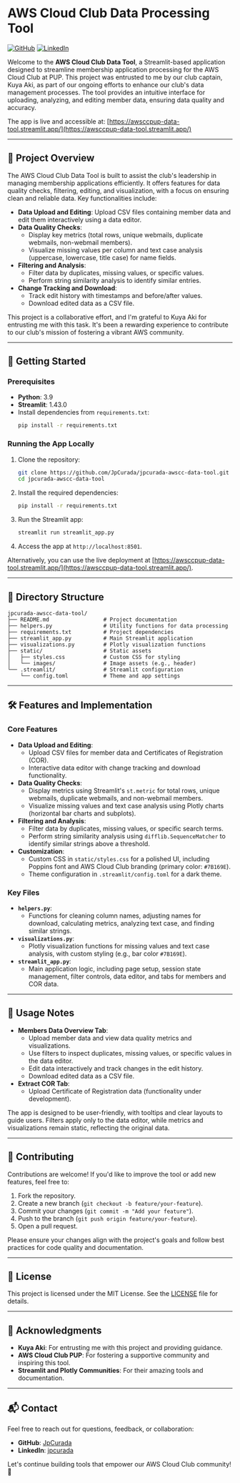 # AWS Cloud Club Data Processing Tool

[![GitHub](https://img.shields.io/badge/GitHub-JpCurada-blue?logo=github)](https://github.com/JpCurada)
[![LinkedIn](https://img.shields.io/badge/LinkedIn-jpcurada-blue?logo=linkedin)](https://www.linkedin.com/in/jpcurada/)

Welcome to the **AWS Cloud Club Data Tool**, a Streamlit-based application designed to streamline membership application processing for the AWS Cloud Club at PUP. This project was entrusted to me by our club captain, Kuya Aki, as part of our ongoing efforts to enhance our club's data management processes. The tool provides an intuitive interface for uploading, analyzing, and editing member data, ensuring data quality and accuracy.

The app is live and accessible at: [https://awsccpup-data-tool.streamlit.app/](https://awsccpup-data-tool.streamlit.app/)

---

## 📖 Project Overview

The AWS Cloud Club Data Tool is built to assist the club's leadership in managing membership applications efficiently. It offers features for data quality checks, filtering, editing, and visualization, with a focus on ensuring clean and reliable data. Key functionalities include:

- **Data Upload and Editing**: Upload CSV files containing member data and edit them interactively using a data editor.
- **Data Quality Checks**:
  - Display key metrics (total rows, unique webmails, duplicate webmails, non-webmail members).
  - Visualize missing values per column and text case analysis (uppercase, lowercase, title case) for name fields.
- **Filtering and Analysis**:
  - Filter data by duplicates, missing values, or specific values.
  - Perform string similarity analysis to identify similar entries.
- **Change Tracking and Download**:
  - Track edit history with timestamps and before/after values.
  - Download edited data as a CSV file.

This project is a collaborative effort, and I'm grateful to Kuya Aki for entrusting me with this task. It's been a rewarding experience to contribute to our club's mission of fostering a vibrant AWS community.

---

## 🚀 Getting Started

### Prerequisites
- **Python**: 3.9
- **Streamlit**: 1.43.0
- Install dependencies from `requirements.txt`:
  ```bash
  pip install -r requirements.txt
  ```

### Running the App Locally
1. Clone the repository:
   ```bash
   git clone https://github.com/JpCurada/jpcurada-awscc-data-tool.git
   cd jpcurada-awscc-data-tool
   ```
2. Install the required dependencies:
   ```bash
   pip install -r requirements.txt
   ```
3. Run the Streamlit app:
   ```bash
   streamlit run streamlit_app.py
   ```
4. Access the app at `http://localhost:8501`.

Alternatively, you can use the live deployment at [https://awsccpup-data-tool.streamlit.app/](https://awsccpup-data-tool.streamlit.app/).

---

## 📂 Directory Structure

```
jpcurada-awscc-data-tool/
├── README.md                 # Project documentation
├── helpers.py                # Utility functions for data processing
├── requirements.txt          # Project dependencies
├── streamlit_app.py          # Main Streamlit application
├── visualizations.py         # Plotly visualization functions
├── static/                   # Static assets
│   ├── styles.css            # Custom CSS for styling
│   └── images/               # Image assets (e.g., header)
└── .streamlit/               # Streamlit configuration
    └── config.toml           # Theme and app settings
```

---

## 🛠️ Features and Implementation

### Core Features
- **Data Upload and Editing**:
  - Upload CSV files for member data and Certificates of Registration (COR).
  - Interactive data editor with change tracking and download functionality.
- **Data Quality Checks**:
  - Display metrics using Streamlit's `st.metric` for total rows, unique webmails, duplicate webmails, and non-webmail members.
  - Visualize missing values and text case analysis using Plotly charts (horizontal bar charts and subplots).
- **Filtering and Analysis**:
  - Filter data by duplicates, missing values, or specific search terms.
  - Perform string similarity analysis using `difflib.SequenceMatcher` to identify similar strings above a threshold.
- **Customization**:
  - Custom CSS in `static/styles.css` for a polished UI, including Poppins font and AWS Cloud Club branding (primary color: `#7B169E`).
  - Theme configuration in `.streamlit/config.toml` for a dark theme.

### Key Files
- **`helpers.py`**:
  - Functions for cleaning column names, adjusting names for download, calculating metrics, analyzing text case, and finding similar strings.
- **`visualizations.py`**:
  - Plotly visualization functions for missing values and text case analysis, with custom styling (e.g., bar color `#7B169E`).
- **`streamlit_app.py`**:
  - Main application logic, including page setup, session state management, filter controls, data editor, and tabs for members and COR data.

---

## 🌟 Usage Notes

- **Members Data Overview Tab**:
  - Upload member data and view data quality metrics and visualizations.
  - Use filters to inspect duplicates, missing values, or specific values in the data editor.
  - Edit data interactively and track changes in the edit history.
  - Download edited data as a CSV file.
- **Extract COR Tab**:
  - Upload Certificate of Registration data (functionality under development).

The app is designed to be user-friendly, with tooltips and clear layouts to guide users. Filters apply only to the data editor, while metrics and visualizations remain static, reflecting the original data.

---

## 🤝 Contributing

Contributions are welcome! If you'd like to improve the tool or add new features, feel free to:
1. Fork the repository.
2. Create a new branch (`git checkout -b feature/your-feature`).
3. Commit your changes (`git commit -m "Add your feature"`).
4. Push to the branch (`git push origin feature/your-feature`).
5. Open a pull request.

Please ensure your changes align with the project's goals and follow best practices for code quality and documentation.

---

## 📜 License

This project is licensed under the MIT License. See the [LICENSE](LICENSE) file for details.

---

## 🙌 Acknowledgments

- **Kuya Aki**: For entrusting me with this project and providing guidance.
- **AWS Cloud Club PUP**: For fostering a supportive community and inspiring this tool.
- **Streamlit and Plotly Communities**: For their amazing tools and documentation.

---

## 📬 Contact

Feel free to reach out for questions, feedback, or collaboration:

- **GitHub**: [JpCurada](https://github.com/JpCurada)
- **LinkedIn**: [jpcurada](https://www.linkedin.com/in/jpcurada/)

Let's continue building tools that empower our AWS Cloud Club community! 🚀

